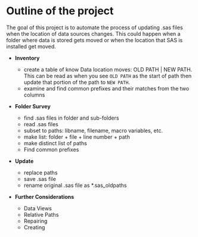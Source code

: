 # Outline of the project

The goal of this project is to automate the process of updating .sas files when the location of data sources changes.   This could happen when a folder where data is stored gets moved or when the location that SAS is installed get moved.

* **Inventory**
  * create a table of know Data location moves: OLD PATH | NEW PATH.  This can be read as when you see `OLD PATH` as the start of path then update that portion of the path to `NEW PATH`.
  * examine and find common prefixes and their matches from the two columns

* **Folder Survey**
  * find .sas files in folder and sub-folders
  * read .sas files
  * subset to paths: libname, filename, macro variables, etc.
  * make list: folder + file + line number + path
  * make distinct list of paths
  * Find common prefixes

* **Update**
  * replace paths
  * save .sas file
  * rename original .sas file as *.sas_oldpaths

* **Further Considerations**
  * Data Views
  * Relative Paths
  * Repairing
  * Creating